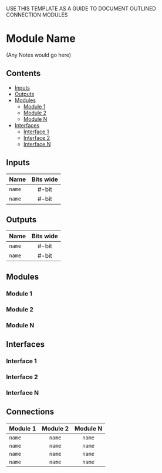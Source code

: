 USE THIS TEMPLATE AS A GUIDE TO DOCUMENT OUTLINED CONNECTION MODULES

# Module Name #
(Any Notes would go here)

## Contents
* [Inputs](#inputs)
* [Outputs](#outputs)
* [Modules](#modules)
  * [Module 1](#module1)
  * [Module 2](#module2)
  * [Module N](#moduleN)
* [Interfaces](#interfaces)
  * [Interface 1](#interface1)
  * [Interface 2](#interface2)
  * [Interface N](#interfaceN)

## Inputs
|Name|Bits wide|
|:---|:---:|
|```name```|#-bit|
|```name```|#-bit|

## Outputs
|Name|Bits wide|
|:---|:---:|
|```name```|#-bit|
|```name```|#-bit|

## Modules

### Module 1

### Module 2

### Module N

## Interfaces

### Interface 1

### Interface 2

### Interface N

## Connections

|Module 1|Module 2|Module N|
|:---|:---:|:---:|
|```name```|```name```|```name```|
|```name```|```name```|```name```|
|```name```|```name```|```name```|
|```name```|```name```|```name```|
